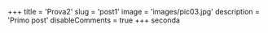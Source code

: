 +++ 
title = 'Prova2' 
slug = 'post1' 
image = 'images/pic03.jpg' 
description = 'Primo post' 
disableComments = true 
+++ 
seconda